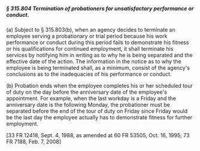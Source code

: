 ##### § 315.804 Termination of probationers for unsatisfactory performance or conduct. #####

(a) Subject to § 315.803(b), when an agency decides to terminate an employee serving a probationary or trial period because his work performance or conduct during this period fails to demonstrate his fitness or his qualifications for continued employment, it shall terminate his services by notifying him in writing as to why he is being separated and the effective date of the action. The information in the notice as to why the employee is being terminated shall, as a minimum, consist of the agency's conclusions as to the inadequacies of his performance or conduct.

(b) Probation ends when the employee completes his or her scheduled tour of duty on the day before the anniversary date of the employee's appointment. For example, when the last workday is a Friday and the anniversary date is the following Monday, the probationer must be separated before the end of the tour of duty on Friday since Friday would be the last day the employee actually has to demonstrate fitness for further employment.

[33 FR 12418, Sept. 4, 1988, as amended at 60 FR 53505, Oct. 16, 1995; 73 FR 7188, Feb. 7, 2008]